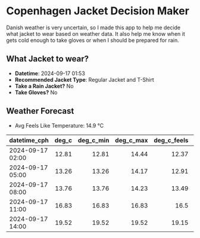 
# Copenhagen Jacket Decision Maker

Danish weather is very uncertain, so I made this app to help me decide what jacket to wear based on weather data. 
It also help me know when it gets cold enough to take gloves or when I should be prepared for rain.

## What Jacket to wear?

- **Datetime**: 2024-09-17 01:53
- **Recommended Jacket Type**: Regular Jacket and T-Shirt
- **Take a Rain Jacket?** No
- **Take Gloves?** No

## Weather Forecast
- Avg Feels Like Temperature: 14.9 °C

| datetime_cph     |   deg_c |   deg_c_min |   deg_c_max |   deg_c_feels | weather   | wind   | rain   |
|:-----------------|--------:|------------:|------------:|--------------:|:----------|:-------|:-------|
| 2024-09-17 02:00 |   12.81 |       12.81 |       14.44 |         12.37 | Clouds    | Low    | None   |
| 2024-09-17 05:00 |   13.26 |       13.26 |       14.17 |         12.91 | Clouds    | Low    | None   |
| 2024-09-17 08:00 |   13.76 |       13.76 |       14.23 |         13.49 | Clouds    | Low    | None   |
| 2024-09-17 11:00 |   16.83 |       16.83 |       16.83 |         16.5  | Clouds    | Low    | None   |
| 2024-09-17 14:00 |   19.52 |       19.52 |       19.52 |         19.15 | Clouds    | Low    | None   |
        
